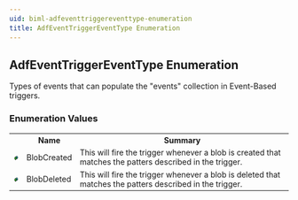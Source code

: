 ```yaml
---
uid: biml-adfeventtriggereventtype-enumeration
title: AdfEventTriggerEventType Enumeration
---
```


## AdfEventTriggerEventType Enumeration

<div class="LanguageSummary"><div class ="SummaryItem">Types of events that can populate the "events" collection in Event-Based triggers.</div></div>
<div class="EnumValueGroup">

### Enumeration Values

<table id="EnumValue" class="MemberList"><tbody><tr><th class="MemberTypeIconColumnHeader">&nbsp;</th><th class="MemberNameColumnHeader">Name</th><th class="MemberSummaryColumnHeader">Summary</th></tr><tr class="cd0"><td align="center" class="MemberTypeIcon"><img src="enumValue.png"></img></td><td class="MemberName">BlobCreated</td><td class="MemberSummary"><div class ="SummaryItem">This will fire the trigger whenever a blob is created that matches the patters described in the trigger.</div></td></tr><tr class="cd1"><td align="center" class="MemberTypeIcon"><img src="enumValue.png"></img></td><td class="MemberName">BlobDeleted</td><td class="MemberSummary"><div class ="SummaryItem">This will fire the trigger whenever a blob is deleted that matches the patters described in the trigger.</div></td></tr></tbody></table>
</div>
